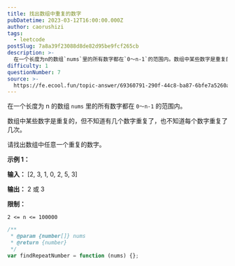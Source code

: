 ```yaml
---
title: 找出数组中重复的数字
pubDatetime: 2023-03-12T16:00:00.000Z
author: caorushizi
tags:
  - leetcode
postSlug: 7a8a39f23088d8de82d95be9fcf265cb
description: >-
  在一个长度为n的数组`nums`里的所有数字都在`0～n-1`的范围内。数组中某些数字是重复的，但不知道有几个数字重复了，也不知道每个数字重复了几次。请找出数组中任意一个重复的数字。**示例1：***
difficulty: 1
questionNumber: 7
source: >-
  https://fe.ecool.fun/topic-answer/69360791-290f-44c8-ba87-6bfe7a5260ad?orderBy=updateTime&order=desc&tagId=31
---
```


在一个长度为 n 的数组 `nums` 里的所有数字都在 `0～n-1` 的范围内。

数组中某些数字是重复的，但不知道有几个数字重复了，也不知道每个数字重复了几次。

请找出数组中任意一个重复的数字。

**示例 1：**

**输入：** \[2, 3, 1, 0, 2, 5, 3\]

**输出：** 2 或 3

**限制：**

`2 <= n <= 100000`

```js
/**
 * @param {number[]} nums
 * @return {number}
 */
var findRepeatNumber = function (nums) {};
```
